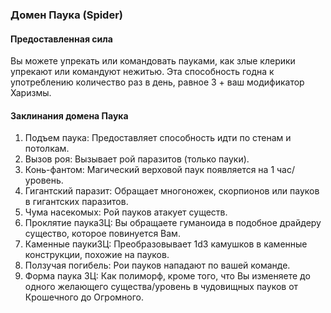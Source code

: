 ### Домен Паука (Spider)
#### Предоставленная сила
Вы можете упрекать или командовать пауками, как злые клерики упрекают или командуют нежитью. Эта способность годна к употреблению количество раз в день, равное 3 + ваш модификатор Харизмы.
#### Заклинания домена Паука
1. Подъем паука: Предоставляет способность идти по стенам и потолкам.
2. Вызов роя: Вызывает рой паразитов (только пауки).
3. Конь-фантом: Магический верховой паук появляется на 1 час/уровень.
4. Гигантский паразит: Обращает многоножек, скорпионов или пауков в гигантских паразитов.
5. Чума насекомых: Рой пауков атакует существ.
6. Проклятие паукаЗЦ: Вы обращаете гуманоида в подобное драйдеру существо, которое повинуется Вам.
7. Каменные паукиЗЦ: Преобразовывает 1d3 камушков в каменные конструкции, похожие на пауков.
8. Ползучая погибель: Рои пауков нападают по вашей команде.
9. Форма паука ЗЦ: Как полиморф, кроме того, что Вы изменяете до одного желающего существа/уровень в чудовищных пауков от Крошечного до Огромного.